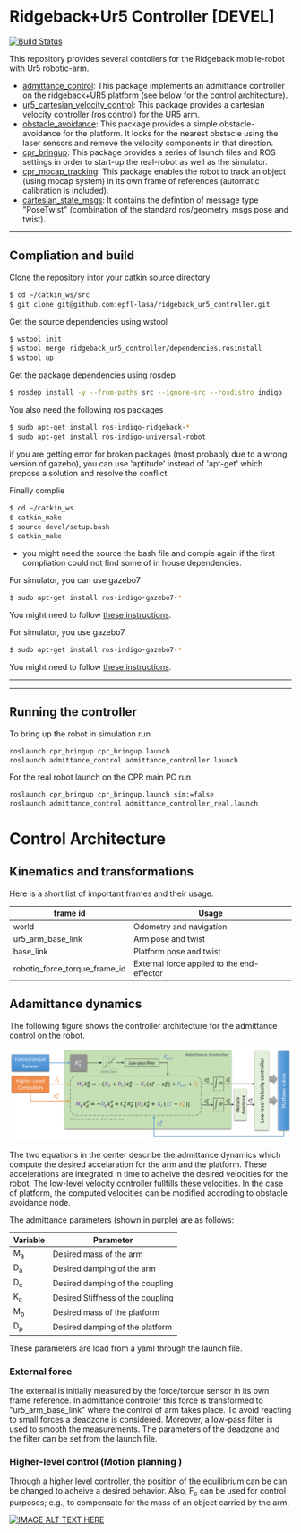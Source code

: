 # Ridgeback+Ur5 Controller [DEVEL]
[![Build Status](https://travis-ci.com/epfl-lasa/ridgeback_ur5_controller.svg?token=m4ujgeX7fDuuc9CGktAM&branch=master)](https://travis-ci.com/epfl-lasa/ridgeback_ur5_controller)

This repository provides several contollers for the Ridgeback mobile-robot with Ur5 robotic-arm. 


* [admittance_control](https://github.com/epfl-lasa/ridgeback_ur5_controller/tree/devel/admittance_control): 
This package implements an admittance controller on the ridgeback+UR5 platform (see below for the control architecture). 
* [ur5_cartesian_velocity_control](https://github.com/epfl-lasa/ridgeback_ur5_controller/tree/devel/ur5_cartesian_velocity_control): This package provides a cartesian velocity controller (ros control) for the UR5 arm. 
* [obstacle_avoidance](https://github.com/epfl-lasa/ridgeback_ur5_controller/tree/devel/obstacle_avoidance): This package provides a simple obstacle-avoidance for the platform. It looks for the nearest obstacle using the laser sensors and remove the velocity components in that direction.
* [cpr_bringup](https://github.com/epfl-lasa/ridgeback_ur5_controller/tree/devel/cpr_bringup): This package provides a series of launch files and ROS settings in order to start-up the real-robot as well as the simulator. 
* [cpr_mocap_tracking](https://github.com/epfl-lasa/ridgeback_ur5_controller/tree/devel/cpr_mocap_tracking): This package enables the robot to track an object (using mocap system) in its own frame of references (automatic calibration is included).
* [cartesian_state_msgs](https://github.com/epfl-lasa/ridgeback_ur5_controller/tree/devel/cartesian_state_msgs): It contains the defintion of message type "PoseTwist" (combination of the standard ros/geometry_msgs pose and twist).


---

## Compliation and build

Clone the repository intor your catkin source directory
```bash
$ cd ~/catkin_ws/src
$ git clone git@github.com:epfl-lasa/ridgeback_ur5_controller.git
```

Get the source dependencies using wstool
```bash
$ wstool init
$ wstool merge ridgeback_ur5_controller/dependencies.rosinstall
$ wstool up
```
Get the package dependencies using rosdep
```bash
$ rosdep install -y --from-paths src --ignore-src --rosdistro indigo
```
You also need the following ros packages
```bash
$ sudo apt-get install ros-indigo-ridgeback-*
$ sudo apt-get install ros-indigo-universal-robot
```
if you are getting error for broken packages (most probably due to a wrong version of gazebo), you can use 'aptitude' instead of 'apt-get' which propose a solution and resolve the conflict. 


Finally complie
```bash
$ cd ~/catkin_ws
$ catkin_make
$ source devel/setup.bash
$ catkin_make
```
* you might need the source the bash file and compie again if the first compliation could not find some of in house dependencies.


For simulator, you can use gazebo7
```bash
$ sudo apt-get install ros-indigo-gazebo7-*
```
You might need to follow [these instructions](http://gazebosim.org/tutorials?tut=install_ubuntu#Alternativeinstallation:step-by-step).

For simulator, you use gazebo7
```bash
$ sudo apt-get install ros-indigo-gazebo7-*
```
You might need to follow [these instructions](http://gazebosim.org/tutorials?tut=install_ubuntu#Alternativeinstallation:step-by-step).

---
---


## Running the controller


To bring up the robot in simulation run
```
roslaunch cpr_bringup cpr_bringup.launch
roslaunch admittance_control admittance_controller.launch
```
For the real robot launch on the CPR main PC run
```
roslaunch cpr_bringup cpr_bringup.launch sim:=false
roslaunch admittance_control admittance_controller_real.launch
```

# Control Architecture

## Kinematics and transformations

Here is a short list of important frames and their usage.

| frame id      | Usage                         |
|---------------|-----------------------------------|
| world                          | Odometry and navigation           |
| ur5_arm_base_link              | Arm pose and twist                |
| base_link                      | Platform pose and twist           |
| robotiq_force_torque_frame_id  | External force applied to the end-effector           |





## Adamittance dynamics
The following figure shows the controller architecture for the admittance control on the robot.

![alt text](fig_control_schematics.png "Control architecture")

The two equations in the center describe the admittance dynamics which compute the desired accelaration for the arm and the platform. These accelerations are integrated in time to acheive the desired velocities for the robot. The low-level velocity controller fullfills these velocities. In the case of platform, the computed velocities can be modified accroding to obstacle avoidance node.



The admittance parameters (shown in purple) are as follows: 

| Variable      | Parameter                         |
|---------------|-----------------------------------|
| M<sub>a</sub> | Desired mass of the arm           |
| D<sub>a</sub> | Desired damping of the arm        |
| D<sub>c</sub> | Desired damping of the coupling   |
| K<sub>c</sub> | Desired Stiffness of the coupling |
| M<sub>p</sub> | Desired mass of the platform      |
| D<sub>p</sub> | Desired damping of the platform   |

These parameters are load from a yaml through the launch file.


### External force
The external is initially measured by the force/torque sensor in its own frame reference. In admittance controller this force is transformed to "ur5_arm_base_link" where the control of arm takes place. To avoid reacting to small forces a deadzone is considered. Moreover, a low-pass filter is used to smooth the measurements. The parameters of the deadzone and the filter can be set from the launch file.

### Higher-level control (Motion planning )
Through a higher level controller, the position of the equilibrium can be can be changed to acheive a desired behavior. Also, F<sub>c</sub> can be used for control purposes; e.g., to compensate for the mass of an object carried by the arm.

[![IMAGE ALT TEXT HERE](https://img.youtube.com/vi/7BjHhV-BkwE/0.jpg)](https://youtu.be/7BjHhV-BkwE)











